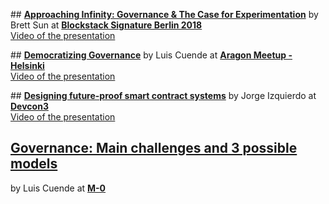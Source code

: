## [**Approaching Infinity: Governance & The Case for Experimentation**](slides/Blockstack_Berlin.pdf)
by Brett Sun at [**Blockstack Signature Berlin 2018**](https://blockstack.org/berlin2018/)  
[Video of the presentation](https://www.youtube.com/watch?v=nn1HsC99wcM)

## [**Democratizing Governance**](slides/Helsinki.pdf)
by Luis Cuende at [**Aragon Meetup - Helsinki**](https://www.meetup.com/Aragon-Meetup/events/245079105/)  
[Video of the presentation](https://www.youtube.com/watch?v=AULH7Qw7RCk)

## [**Designing future-proof smart contract systems**](slides/devcon3.pdf)
by Jorge Izquierdo at [**Devcon3**](https://ethereumfoundation.org/devcon3/)  
[Video of the presentation](https://www.youtube.com/watch?v=sJ7VECqHFAg)

## [**Governance: Main challenges and 3 possible models**](slides/M0.pdf)
by Luis Cuende at [**M-0**](https://m-0.melonport.com/)
